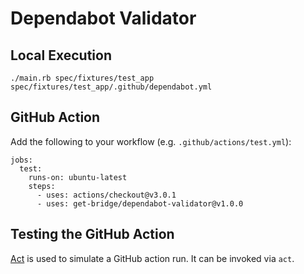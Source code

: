 # Dependabot Validator

## Local Execution

    ./main.rb spec/fixtures/test_app spec/fixtures/test_app/.github/dependabot.yml

## GitHub Action

Add the following to your workflow (e.g. `.github/actions/test.yml`):

    jobs:
      test:
        runs-on: ubuntu-latest
        steps:
          - uses: actions/checkout@v3.0.1
          - uses: get-bridge/dependabot-validator@v1.0.0

## Testing the GitHub Action

[Act](https://github.com/nektos/act) is used to simulate a GitHub action run.
It can be invoked via `act`.
